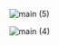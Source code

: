 ![main (5)](https://github.com/C22UG111csc151/Unit-3-challenge-/assets/144875606/7fafabb6-a922-4983-9cb5-4b605f2d3ea7)


![main (4)](https://github.com/C22UG111csc151/Unit-3-challenge-/assets/144875606/904b50ac-b42a-415b-adb7-f07053af5ff6)
